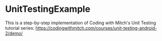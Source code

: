 # UnitTestingExample
This is a step-by-step implementation of Coding with Mitch's Unit Testing tutorial series: https://codingwithmitch.com/courses/unit-testing-android-2/demo/
